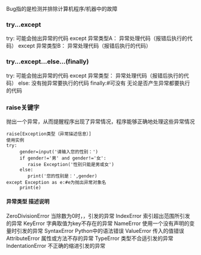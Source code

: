 Bug指的是检测并排除计算机程序/机器中的故障
### try...except
try:
     可能会抛出异常的代码
except  异常类型A：
    异常处理代码（报错后执行的代码）
except  异常类型B：
     异常处理代码（报错后执行的代码）
### try...except...else...(finally)
try:
   可能会抛出异常的代码
except  异常类型：
     异常处理代码（报错后执行的代码）
else:
     没有抛异常要执行的代码
finally:#可没有
     无论是否产生异常都要执行的代码
### raise关键字
抛出一个异常，从而提醒程序出现了异常情况，程序能够正确地处理这些异常情况
```
raise[Exception类型（异常描述信息）]
使用实例
try:
     gender=input('请输入您的性别：')
     if gender!='男' and gender!='女':
        raise Exception('性别只能是男或女')
     else:
        print('您的性别是：',gender)
except Exception as e:#e为抛出异常对象名
     print(e)
 ```
 #### 异常类型                                               描述说明
 ZeroDivisionError            当除数为0时，，引发的异常
 IndexError                       索引超出范围所引发的异常
 KeyError                          字典取值为key不存在的异常
 NameError                      使用一个没有声明的变量时引发的异常
 SyntaxError                     Python中的语法错误
 ValueError                       传入的值错误
 AttributeError                  属性或方法不存的异常
 TypeError                         类型不合适引发的异常
 IndentationError              不正确的缩进引发的异常
 
     
